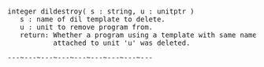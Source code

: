 <div class="mw-parser-output"><p><br />
<span id="bfdd"></span>
</p>
<pre>integer dildestroy( s&#160;: string, u&#160;: unitptr )
   s&#160;: name of dil template to delete.
   u&#160;: unit to remove program from.
   return: Whether a program using a template with same name as in 's'
           attached to unit 'u' was deleted.
</pre>
<pre>---~---~---~---~---~---~---~---~---
</pre></div>